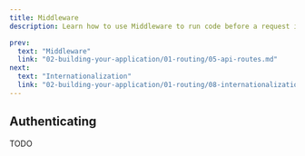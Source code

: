 ```yaml
---
title: Middleware
description: Learn how to use Middleware to run code before a request is completed.

prev:
  text: "Middleware"
  link: "02-building-your-application/01-routing/05-api-routes.md"
next:
  text: "Internationalization"
  link: "02-building-your-application/01-routing/08-internationalization.md"
---
```


## Authenticating

TODO
